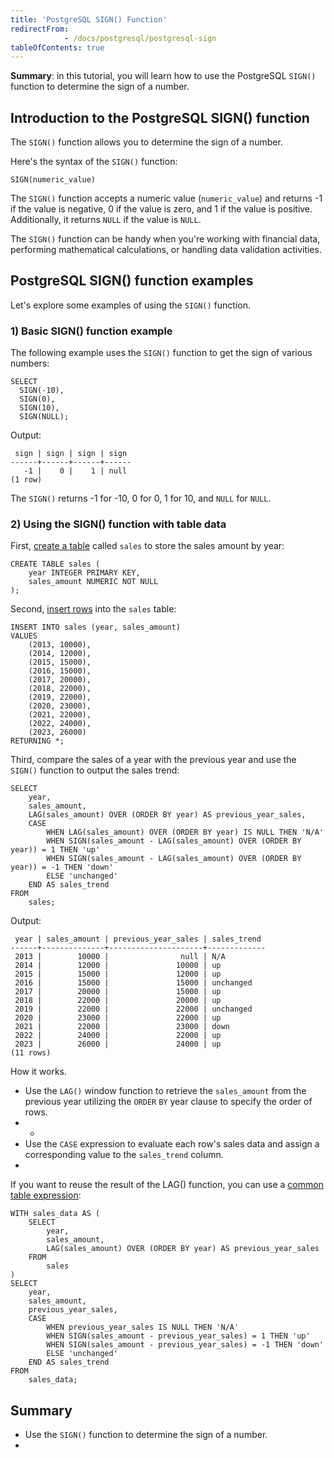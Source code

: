 ```yaml
---
title: 'PostgreSQL SIGN() Function'
redirectFrom: 
            - /docs/postgresql/postgresql-sign
tableOfContents: true
---
```


**Summary**: in this tutorial, you will learn how to use the PostgreSQL `SIGN()` function to determine the sign of a number.



## Introduction to the PostgreSQL SIGN() function



The `SIGN()` function allows you to determine the sign of a number.



Here's the syntax of the `SIGN()` function:



```
SIGN(numeric_value)
```



The `SIGN()` function accepts a numeric value (`numeric_value`) and returns -1 if the value is negative, 0 if the value is zero, and 1 if the value is positive. Additionally, it returns `NULL` if the value is `NULL`.



The `SIGN()` function can be handy when you're working with financial data, performing mathematical calculations, or handling data validation activities.



## PostgreSQL SIGN() function examples



Let's explore some examples of using the `SIGN()` function.



### 1) Basic SIGN() function example



The following example uses the `SIGN()` function to get the sign of various numbers:



```
SELECT
  SIGN(-10),
  SIGN(0),
  SIGN(10),
  SIGN(NULL);
```



Output:



```
 sign | sign | sign | sign
------+------+------+------
   -1 |    0 |    1 | null
(1 row)
```



The `SIGN()` returns -1 for -10, 0 for 0, 1 for 10, and `NULL` for `NULL`.



### 2) Using the SIGN() function with table data



First, [create a table](/docs/postgresql/postgresql-create-table) called `sales` to store the sales amount by year:



```
CREATE TABLE sales (
    year INTEGER PRIMARY KEY,
    sales_amount NUMERIC NOT NULL
);
```



Second, [insert rows](/docs/postgresql/postgresql-insert-multiple-rows) into the `sales` table:



```
INSERT INTO sales (year, sales_amount)
VALUES
    (2013, 10000),
    (2014, 12000),
    (2015, 15000),
    (2016, 15000),
    (2017, 20000),
    (2018, 22000),
    (2019, 22000),
    (2020, 23000),
    (2021, 22000),
    (2022, 24000),
    (2023, 26000)
RETURNING *;
```



Third, compare the sales of a year with the previous year and use the `SIGN()` function to output the sales trend:



```
SELECT
    year,
    sales_amount,
    LAG(sales_amount) OVER (ORDER BY year) AS previous_year_sales,
    CASE
        WHEN LAG(sales_amount) OVER (ORDER BY year) IS NULL THEN 'N/A'
        WHEN SIGN(sales_amount - LAG(sales_amount) OVER (ORDER BY year)) = 1 THEN 'up'
        WHEN SIGN(sales_amount - LAG(sales_amount) OVER (ORDER BY year)) = -1 THEN 'down'
        ELSE 'unchanged'
    END AS sales_trend
FROM
    sales;
```



Output:



```
 year | sales_amount | previous_year_sales | sales_trend
------+--------------+---------------------+-------------
 2013 |        10000 |                null | N/A
 2014 |        12000 |               10000 | up
 2015 |        15000 |               12000 | up
 2016 |        15000 |               15000 | unchanged
 2017 |        20000 |               15000 | up
 2018 |        22000 |               20000 | up
 2019 |        22000 |               22000 | unchanged
 2020 |        23000 |               22000 | up
 2021 |        22000 |               23000 | down
 2022 |        24000 |               22000 | up
 2023 |        26000 |               24000 | up
(11 rows)
```



How it works.



- Use the `LAG()` window function to retrieve the `sales_amount` from the previous year utilizing the `ORDER` `BY` year clause to specify the order of rows.
- -
- Use the `CASE` expression to evaluate each row's sales data and assign a corresponding value to the `sales_trend` column.
- 


If you want to reuse the result of the LAG() function, you can use a [common table expression](/docs/postgresql/postgresql-cte):



```
WITH sales_data AS (
    SELECT
        year,
        sales_amount,
        LAG(sales_amount) OVER (ORDER BY year) AS previous_year_sales
    FROM
        sales
)
SELECT
    year,
    sales_amount,
    previous_year_sales,
    CASE
        WHEN previous_year_sales IS NULL THEN 'N/A'
        WHEN SIGN(sales_amount - previous_year_sales) = 1 THEN 'up'
        WHEN SIGN(sales_amount - previous_year_sales) = -1 THEN 'down'
        ELSE 'unchanged'
    END AS sales_trend
FROM
    sales_data;
```



## Summary



- Use the `SIGN()` function to determine the sign of a number.
- 
